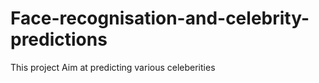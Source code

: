 # Face-recognisation-and-celebrity-predictions
This project Aim at predicting various celeberities 
